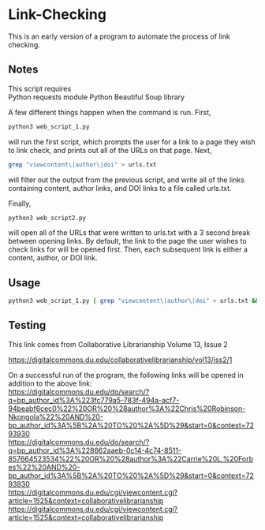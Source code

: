 # Link-Checking

This is an early version of a program to automate the process of link checking.

## Notes

This script requires  
Python requests module
Python Beautiful Soup library

A few different things happen when the command is run.
First,

```bash
python3 web_script_1.py
```

will run the first script, which prompts the user
for a link to a page they wish to link check, and prints out all of the URLs on that page.
Next,

```bash
grep "viewcontent\|author\|doi" > urls.txt
```

will filter out the output from the previous script, and write all of the links
containing content, author links, and DOI links to a file called urls.txt.

Finally,

```bash
python3 web_script2.py
```

will open all of the URLs that were written to urls.txt with a 3 second break between opening links.
By default, the link to the page the user wishes to check links for will be opened first. Then,
each subsequent link is either a content, author, or DOI link.

## Usage

```bash
python3 web_script_1.py | grep "viewcontent\|author\|doi" > urls.txt && python3 web_script2.py
```

## Testing

This link comes from Collaborative Librarianship Volume 13, Issue 2

https://digitalcommons.du.edu/collaborativelibrarianship/vol13/iss2/1

On a successful run of the program, the following links will be opened in addition to the above link:  
https://digitalcommons.du.edu/do/search/?q=bp_author_id%3A%223fc779a5-783f-494a-acf7-94beabf6cec0%22%20OR%20%28author%3A%22Chris%20Robinson-Nkongola%22%20AND%20-bp_author_id%3A%5B%2A%20TO%20%2A%5D%29&start=0&context=7293930  
https://digitalcommons.du.edu/do/search/?q=bp_author_id%3A%228662aaeb-0c14-4c74-8511-857664523534%22%20OR%20%28author%3A%22Carrie%20L.%20Forbes%22%20AND%20-bp_author_id%3A%5B%2A%20TO%20%2A%5D%29&start=0&context=7293930  
https://digitalcommons.du.edu/cgi/viewcontent.cgi?article=1525&context=collaborativelibrarianship  
https://digitalcommons.du.edu/cgi/viewcontent.cgi?article=1525&context=collaborativelibrarianship
